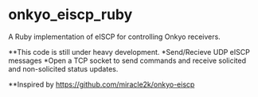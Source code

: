 onkyo_eiscp_ruby
================

A Ruby implementation of eISCP for controlling Onkyo receivers.

**This code is still under heavy development.
*Send/Recieve UDP eISCP messages
*Open a TCP socket to send commands and receive solicited and non-solicited status updates.

**Inspired by https://github.com/miracle2k/onkyo-eiscp

